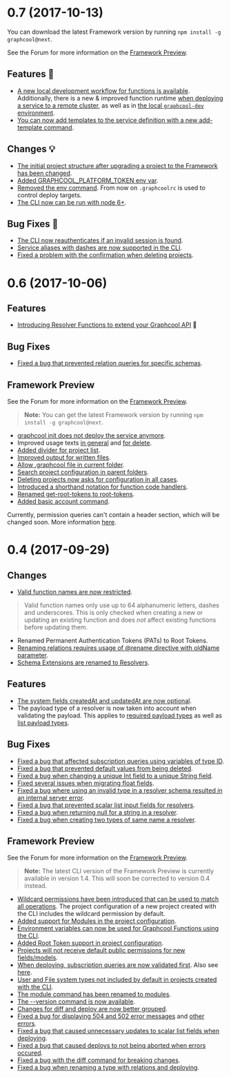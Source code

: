 # 0.7 (2017-10-13)

You can download the latest Framework version by running `npm install -g graphcool@next`.

See the Forum for more information on the [Framework Preview](https://www.graph.cool/forum/t/feedback-new-cli-beta/949/1?u=nilan).

## Features 🎉

* [A new local development workflow for functions is available](https://github.com/graphcool/graphcool/issues/714). Additionally, there is a new & improved function runtime [when deploying a service to a remote cluster](https://github.com/graphcool/graphcool/issues/800), as well as in [the local `graphcool-dev` environment](https://github.com/graphcool/graphcool/issues/797).
* [You can now add templates to the service definition with a new add-template command](https://github.com/graphcool/graphcool/issues/720).

## Changes 💡

* [The initial project structure after upgrading a project to the Framework has been changed](https://github.com/graphcool/graphcool/issues/602).
* [Added GRAPHCOOL_PLATFORM_TOKEN env var](https://github.com/graphcool/graphcool/issues/753).
* [Removed the env command](https://github.com/graphcool/graphcool/issues/732). From now on `.graphcoolrc` is used to control deploy targets.
* [The CLI now can be run with node 6+](https://github.com/graphcool/graphcool/issues/777).

## Bug Fixes 🐛

* [The CLI now reauthenticates if an invalid session is found](https://github.com/graphcool/graphcool/issues/731).
* [Service aliases with dashes are now supported in the CLI](https://github.com/graphcool/graphcool/issues/616).
* [Fixed a problem with the confirmation when deleting projects](https://github.com/graphcool/graphcool/issues/735).


# 0.6 (2017-10-06)

## Features

* [Introducing Resolver Functions to extend your Graphcool API](https://github.com/graphcool/graphcool/issues/40) 🎉

## Bug Fixes

* [Fixed a bug that prevented relation queries for specific schemas](https://github.com/graphcool/graphcool/issues/718).

## Framework Preview

See the Forum for more information on the [Framework Preview](https://www.graph.cool/forum/t/feedback-new-cli-beta/949/1?u=nilan).

> **Note:** You can get the latest Framework version by running `npm install -g graphcool@next`.

* [graphcool init does not deploy the service anymore](https://github.com/graphcool/graphcool/issues/706).
* Improved usage texts [in general](https://github.com/graphcool/graphcool/issues/639) and [for delete](https://github.com/graphcool/graphcool/issues/697).
* [Added divider for project list](https://github.com/graphcool/graphcool/issues/653).
* [Improved output for written files](https://github.com/graphcool/graphcool/issues/664).
* [Allow .graphcool file in current folder](https://github.com/graphcool/graphcool/issues/622).
* [Search project configuration in parent folders](https://github.com/graphcool/graphcool/issues/646).
* [Deleting projects now asks for configuration in all cases](https://github.com/graphcool/graphcool/issues/631).
* [Introduced a shorthand notation for function code handlers](https://github.com/graphcool/graphcool/issues/529).
* [Renamed get-root-tokens to root-tokens](https://github.com/graphcool/graphcool/issues/634).
* [Added basic account command](https://github.com/graphcool/graphcool/commit/d7c9074659889bf751c79657cde32b78d205137a).


Currently, permission queries can't contain a header section, which will be changed soon. More information [here](https://github.com/graphcool/graphcool/issues/703).

# 0.4 (2017-09-29)

## Changes

* [Valid function names are now restricted](https://github.com/graphcool/graphcool/issues/538).
> Valid function names only use up to 64 alphanumeric letters, dashes and underscores. This is only checked when creating a new or updating an existing function and does *not* affect existing functions before updating them.
* Renamed Permanent Authentication Tokens (PATs) to Root Tokens.
* [Renaming relations requires usage of @rename directive with oldName parameter](https://github.com/graphcool/graphcool/issues/534).
* [Schema Extensions are renamed to Resolvers](https://github.com/graphcool/graphcool/issues/461).

## Features

* [The system fields createdAt and updatedAt are now optional](https://github.com/graphcool/graphcool/issues/452).
* The payload type of a resolver is now taken into account when validating the payload. This applies to [required payload types](https://github.com/graphcool/graphcool/issues/558) as well as [list payload types](https://github.com/graphcool/graphcool/issues/435).

## Bug Fixes

* [Fixed a bug that affected subscription queries using variables of type ID](https://github.com/graphcool/graphcool/issues/567).
* [Fixed a bug that prevented default values from being deleted](https://github.com/graphcool/graphcool/issues/418).
* [Fixed a bug when changing a unique Int field to a unique String field](https://github.com/graphcool/graphcool/issues/429).
* [Fixed several issues when migrating float fields](https://github.com/graphcool/graphcool/issues/574).
* [Fixed a bug where using an invalid type in a resolver schema resulted in an internal server error](https://github.com/graphcool/graphcool/issues/413).
* [Fixed a bug that prevented scalar list input fields for resolvers](https://github.com/graphcool/graphcool/issues/568).
* [Fixed a bug when returning null for a string in a resolver](https://github.com/graphcool/graphcool/issues/559).
* [Fixed a bug when creating two types of same name a resolver](https://github.com/graphcool/graphcool/issues/420).

## Framework Preview

See the Forum for more information on the [Framework Preview](https://www.graph.cool/forum/t/feedback-new-cli-beta/949/1?u=nilan).

> **Note:** The latest CLI version of the Framework Preview is currently available in version 1.4. This will soon be corrected to version 0.4 instead.

* [Wildcard permissions have been introduced that can be used to match all operations](https://github.com/graphcool/graphcool/issues/521). The project configuration of a new project created with the CLI includes the wildcard permission by default.
* [Added support for Modules in the project configuration](https://github.com/graphcool/graphcool/issues/523).
* [Environment variables can now be used for Graphcool Functions using the CLI](https://github.com/graphcool/graphcool/issues/548).
* [Added Root Token support in project configuration](https://github.com/graphcool/graphcool/issues/536).
* [Projects will not receive default public permissions for new fields/models](https://github.com/graphcool/graphcool/issues/459).
* [When deploying, subscription queries are now validated first](https://github.com/graphcool/graphcool/issues/464). Also see [here](https://github.com/graphcool/graphcool/issues/465).
* [User and File system types not included by default in projects created with the CLI](https://github.com/graphcool/graphcool/issues/151).
* [The module command has been renamed to modules](https://github.com/graphcool/graphcool/issues/686).
* [The --version command is now available](https://github.com/graphcool/graphcool/issues/670).
* [Changes for diff and deploy are now better grouped](https://github.com/graphcool/graphcool/issues/526).
* [Fixed a bug for displaying 504 and 502 error messages](https://github.com/graphcool/graphcool/issues/458) and [other errors](https://github.com/graphcool/graphcool/issues/520).
* [Fixed a bug that caused unnecessary updates to scalar list fields when deploying](https://github.com/graphcool/graphcool/issues/463).
* [Fixed a bug that caused deploys to not being aborted when errors occured](https://github.com/graphcool/graphcool/issues/540).
* [Fixed a bug with  the diff command for breaking changes](https://github.com/graphcool/graphcool/issues/557).
* [Fixed a bug when renaming a type with relations and deploying](https://github.com/graphcool/graphcool/issues/564).
